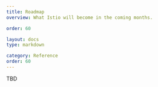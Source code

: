 ```yaml
---
title: Roadmap
overview: What Istio will become in the coming months.

order: 60

layout: docs
type: markdown

category: Reference
order: 60
---
```


TBD

